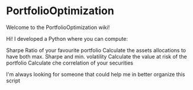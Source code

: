 # PortfolioOptimization

Welcome to the PortfolioOptimization wiki!

Hi! 
I developed a Python where you can compute:

Sharpe Ratio of your favourite portfolio
Calculate the assets allocations to have both max. Sharpe and min. volatility 
Calculate the value at risk of the portfolio 
Calculate che correlation of your securities

I'm always looking for someone that could help me in better organize this script
